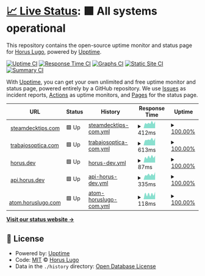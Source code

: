 # [📈 Live Status](https://uptime.horus.dev): <!--live status--> **🟩 All systems operational**

This repository contains the open-source uptime monitor and status page for [Horus Lugo](https://horus.dev), powered by [Upptime](https://github.com/upptime/upptime).

[![Uptime CI](https://github.com/HorusGoul/upptime/workflows/Uptime%20CI/badge.svg)](https://github.com/HorusGoul/upptime/actions?query=workflow%3A%22Uptime+CI%22)
[![Response Time CI](https://github.com/HorusGoul/upptime/workflows/Response%20Time%20CI/badge.svg)](https://github.com/HorusGoul/upptime/actions?query=workflow%3A%22Response+Time+CI%22)
[![Graphs CI](https://github.com/HorusGoul/upptime/workflows/Graphs%20CI/badge.svg)](https://github.com/HorusGoul/upptime/actions?query=workflow%3A%22Graphs+CI%22)
[![Static Site CI](https://github.com/HorusGoul/upptime/workflows/Static%20Site%20CI/badge.svg)](https://github.com/HorusGoul/upptime/actions?query=workflow%3A%22Static+Site+CI%22)
[![Summary CI](https://github.com/HorusGoul/upptime/workflows/Summary%20CI/badge.svg)](https://github.com/HorusGoul/upptime/actions?query=workflow%3A%22Summary+CI%22)

With [Upptime](https://upptime.js.org), you can get your own unlimited and free uptime monitor and status page, powered entirely by a GitHub repository. We use [Issues](https://github.com/HorusGoul/upptime/issues) as incident reports, [Actions](https://github.com/HorusGoul/upptime/actions) as uptime monitors, and [Pages](https://uptime.horus.dev) for the status page.

<!--start: status pages-->
<!-- This summary is generated by Upptime (https://github.com/upptime/upptime) -->
<!-- Do not edit this manually, your changes will be overwritten -->
<!-- prettier-ignore -->
| URL | Status | History | Response Time | Uptime |
| --- | ------ | ------- | ------------- | ------ |
| <img alt="" src="https://icons.duckduckgo.com/ip3/steamdecktips.com.ico" height="13"> [steamdecktips.com](https://steamdecktips.com) | 🟩 Up | [steamdecktips-com.yml](https://github.com/HorusGoul/upptime/commits/HEAD/history/steamdecktips-com.yml) | <details><summary><img alt="Response time graph" src="./graphs/steamdecktips-com/response-time-week.png" height="20"> 412ms</summary><br><a href="https://uptime.horus.dev/history/steamdecktips-com"><img alt="Response time 452" src="https://img.shields.io/endpoint?url=https%3A%2F%2Fraw.githubusercontent.com%2FHorusGoul%2Fupptime%2FHEAD%2Fapi%2Fsteamdecktips-com%2Fresponse-time.json"></a><br><a href="https://uptime.horus.dev/history/steamdecktips-com"><img alt="24-hour response time 531" src="https://img.shields.io/endpoint?url=https%3A%2F%2Fraw.githubusercontent.com%2FHorusGoul%2Fupptime%2FHEAD%2Fapi%2Fsteamdecktips-com%2Fresponse-time-day.json"></a><br><a href="https://uptime.horus.dev/history/steamdecktips-com"><img alt="7-day response time 412" src="https://img.shields.io/endpoint?url=https%3A%2F%2Fraw.githubusercontent.com%2FHorusGoul%2Fupptime%2FHEAD%2Fapi%2Fsteamdecktips-com%2Fresponse-time-week.json"></a><br><a href="https://uptime.horus.dev/history/steamdecktips-com"><img alt="30-day response time 444" src="https://img.shields.io/endpoint?url=https%3A%2F%2Fraw.githubusercontent.com%2FHorusGoul%2Fupptime%2FHEAD%2Fapi%2Fsteamdecktips-com%2Fresponse-time-month.json"></a><br><a href="https://uptime.horus.dev/history/steamdecktips-com"><img alt="1-year response time 452" src="https://img.shields.io/endpoint?url=https%3A%2F%2Fraw.githubusercontent.com%2FHorusGoul%2Fupptime%2FHEAD%2Fapi%2Fsteamdecktips-com%2Fresponse-time-year.json"></a></details> | <details><summary><a href="https://uptime.horus.dev/history/steamdecktips-com">100.00%</a></summary><a href="https://uptime.horus.dev/history/steamdecktips-com"><img alt="All-time uptime 99.97%" src="https://img.shields.io/endpoint?url=https%3A%2F%2Fraw.githubusercontent.com%2FHorusGoul%2Fupptime%2FHEAD%2Fapi%2Fsteamdecktips-com%2Fuptime.json"></a><br><a href="https://uptime.horus.dev/history/steamdecktips-com"><img alt="24-hour uptime 100.00%" src="https://img.shields.io/endpoint?url=https%3A%2F%2Fraw.githubusercontent.com%2FHorusGoul%2Fupptime%2FHEAD%2Fapi%2Fsteamdecktips-com%2Fuptime-day.json"></a><br><a href="https://uptime.horus.dev/history/steamdecktips-com"><img alt="7-day uptime 100.00%" src="https://img.shields.io/endpoint?url=https%3A%2F%2Fraw.githubusercontent.com%2FHorusGoul%2Fupptime%2FHEAD%2Fapi%2Fsteamdecktips-com%2Fuptime-week.json"></a><br><a href="https://uptime.horus.dev/history/steamdecktips-com"><img alt="30-day uptime 99.90%" src="https://img.shields.io/endpoint?url=https%3A%2F%2Fraw.githubusercontent.com%2FHorusGoul%2Fupptime%2FHEAD%2Fapi%2Fsteamdecktips-com%2Fuptime-month.json"></a><br><a href="https://uptime.horus.dev/history/steamdecktips-com"><img alt="1-year uptime 99.97%" src="https://img.shields.io/endpoint?url=https%3A%2F%2Fraw.githubusercontent.com%2FHorusGoul%2Fupptime%2FHEAD%2Fapi%2Fsteamdecktips-com%2Fuptime-year.json"></a></details>
| <img alt="" src="https://icons.duckduckgo.com/ip3/trabajosoptica.com.ico" height="13"> [trabajosoptica.com](https://trabajosoptica.com) | 🟩 Up | [trabajosoptica-com.yml](https://github.com/HorusGoul/upptime/commits/HEAD/history/trabajosoptica-com.yml) | <details><summary><img alt="Response time graph" src="./graphs/trabajosoptica-com/response-time-week.png" height="20"> 613ms</summary><br><a href="https://uptime.horus.dev/history/trabajosoptica-com"><img alt="Response time 649" src="https://img.shields.io/endpoint?url=https%3A%2F%2Fraw.githubusercontent.com%2FHorusGoul%2Fupptime%2FHEAD%2Fapi%2Ftrabajosoptica-com%2Fresponse-time.json"></a><br><a href="https://uptime.horus.dev/history/trabajosoptica-com"><img alt="24-hour response time 770" src="https://img.shields.io/endpoint?url=https%3A%2F%2Fraw.githubusercontent.com%2FHorusGoul%2Fupptime%2FHEAD%2Fapi%2Ftrabajosoptica-com%2Fresponse-time-day.json"></a><br><a href="https://uptime.horus.dev/history/trabajosoptica-com"><img alt="7-day response time 613" src="https://img.shields.io/endpoint?url=https%3A%2F%2Fraw.githubusercontent.com%2FHorusGoul%2Fupptime%2FHEAD%2Fapi%2Ftrabajosoptica-com%2Fresponse-time-week.json"></a><br><a href="https://uptime.horus.dev/history/trabajosoptica-com"><img alt="30-day response time 638" src="https://img.shields.io/endpoint?url=https%3A%2F%2Fraw.githubusercontent.com%2FHorusGoul%2Fupptime%2FHEAD%2Fapi%2Ftrabajosoptica-com%2Fresponse-time-month.json"></a><br><a href="https://uptime.horus.dev/history/trabajosoptica-com"><img alt="1-year response time 649" src="https://img.shields.io/endpoint?url=https%3A%2F%2Fraw.githubusercontent.com%2FHorusGoul%2Fupptime%2FHEAD%2Fapi%2Ftrabajosoptica-com%2Fresponse-time-year.json"></a></details> | <details><summary><a href="https://uptime.horus.dev/history/trabajosoptica-com">100.00%</a></summary><a href="https://uptime.horus.dev/history/trabajosoptica-com"><img alt="All-time uptime 99.97%" src="https://img.shields.io/endpoint?url=https%3A%2F%2Fraw.githubusercontent.com%2FHorusGoul%2Fupptime%2FHEAD%2Fapi%2Ftrabajosoptica-com%2Fuptime.json"></a><br><a href="https://uptime.horus.dev/history/trabajosoptica-com"><img alt="24-hour uptime 100.00%" src="https://img.shields.io/endpoint?url=https%3A%2F%2Fraw.githubusercontent.com%2FHorusGoul%2Fupptime%2FHEAD%2Fapi%2Ftrabajosoptica-com%2Fuptime-day.json"></a><br><a href="https://uptime.horus.dev/history/trabajosoptica-com"><img alt="7-day uptime 100.00%" src="https://img.shields.io/endpoint?url=https%3A%2F%2Fraw.githubusercontent.com%2FHorusGoul%2Fupptime%2FHEAD%2Fapi%2Ftrabajosoptica-com%2Fuptime-week.json"></a><br><a href="https://uptime.horus.dev/history/trabajosoptica-com"><img alt="30-day uptime 99.90%" src="https://img.shields.io/endpoint?url=https%3A%2F%2Fraw.githubusercontent.com%2FHorusGoul%2Fupptime%2FHEAD%2Fapi%2Ftrabajosoptica-com%2Fuptime-month.json"></a><br><a href="https://uptime.horus.dev/history/trabajosoptica-com"><img alt="1-year uptime 99.97%" src="https://img.shields.io/endpoint?url=https%3A%2F%2Fraw.githubusercontent.com%2FHorusGoul%2Fupptime%2FHEAD%2Fapi%2Ftrabajosoptica-com%2Fuptime-year.json"></a></details>
| <img alt="" src="https://icons.duckduckgo.com/ip3/horus.dev.ico" height="13"> [horus.dev](https://horus.dev) | 🟩 Up | [horus-dev.yml](https://github.com/HorusGoul/upptime/commits/HEAD/history/horus-dev.yml) | <details><summary><img alt="Response time graph" src="./graphs/horus-dev/response-time-week.png" height="20"> 87ms</summary><br><a href="https://uptime.horus.dev/history/horus-dev"><img alt="Response time 202" src="https://img.shields.io/endpoint?url=https%3A%2F%2Fraw.githubusercontent.com%2FHorusGoul%2Fupptime%2FHEAD%2Fapi%2Fhorus-dev%2Fresponse-time.json"></a><br><a href="https://uptime.horus.dev/history/horus-dev"><img alt="24-hour response time 105" src="https://img.shields.io/endpoint?url=https%3A%2F%2Fraw.githubusercontent.com%2FHorusGoul%2Fupptime%2FHEAD%2Fapi%2Fhorus-dev%2Fresponse-time-day.json"></a><br><a href="https://uptime.horus.dev/history/horus-dev"><img alt="7-day response time 87" src="https://img.shields.io/endpoint?url=https%3A%2F%2Fraw.githubusercontent.com%2FHorusGoul%2Fupptime%2FHEAD%2Fapi%2Fhorus-dev%2Fresponse-time-week.json"></a><br><a href="https://uptime.horus.dev/history/horus-dev"><img alt="30-day response time 148" src="https://img.shields.io/endpoint?url=https%3A%2F%2Fraw.githubusercontent.com%2FHorusGoul%2Fupptime%2FHEAD%2Fapi%2Fhorus-dev%2Fresponse-time-month.json"></a><br><a href="https://uptime.horus.dev/history/horus-dev"><img alt="1-year response time 202" src="https://img.shields.io/endpoint?url=https%3A%2F%2Fraw.githubusercontent.com%2FHorusGoul%2Fupptime%2FHEAD%2Fapi%2Fhorus-dev%2Fresponse-time-year.json"></a></details> | <details><summary><a href="https://uptime.horus.dev/history/horus-dev">100.00%</a></summary><a href="https://uptime.horus.dev/history/horus-dev"><img alt="All-time uptime 100.00%" src="https://img.shields.io/endpoint?url=https%3A%2F%2Fraw.githubusercontent.com%2FHorusGoul%2Fupptime%2FHEAD%2Fapi%2Fhorus-dev%2Fuptime.json"></a><br><a href="https://uptime.horus.dev/history/horus-dev"><img alt="24-hour uptime 100.00%" src="https://img.shields.io/endpoint?url=https%3A%2F%2Fraw.githubusercontent.com%2FHorusGoul%2Fupptime%2FHEAD%2Fapi%2Fhorus-dev%2Fuptime-day.json"></a><br><a href="https://uptime.horus.dev/history/horus-dev"><img alt="7-day uptime 100.00%" src="https://img.shields.io/endpoint?url=https%3A%2F%2Fraw.githubusercontent.com%2FHorusGoul%2Fupptime%2FHEAD%2Fapi%2Fhorus-dev%2Fuptime-week.json"></a><br><a href="https://uptime.horus.dev/history/horus-dev"><img alt="30-day uptime 100.00%" src="https://img.shields.io/endpoint?url=https%3A%2F%2Fraw.githubusercontent.com%2FHorusGoul%2Fupptime%2FHEAD%2Fapi%2Fhorus-dev%2Fuptime-month.json"></a><br><a href="https://uptime.horus.dev/history/horus-dev"><img alt="1-year uptime 100.00%" src="https://img.shields.io/endpoint?url=https%3A%2F%2Fraw.githubusercontent.com%2FHorusGoul%2Fupptime%2FHEAD%2Fapi%2Fhorus-dev%2Fuptime-year.json"></a></details>
| <img alt="" src="https://icons.duckduckgo.com/ip3/api.horus.dev.ico" height="13"> [api.horus.dev](https://api.horus.dev) | 🟩 Up | [api-horus-dev.yml](https://github.com/HorusGoul/upptime/commits/HEAD/history/api-horus-dev.yml) | <details><summary><img alt="Response time graph" src="./graphs/api-horus-dev/response-time-week.png" height="20"> 335ms</summary><br><a href="https://uptime.horus.dev/history/api-horus-dev"><img alt="Response time 351" src="https://img.shields.io/endpoint?url=https%3A%2F%2Fraw.githubusercontent.com%2FHorusGoul%2Fupptime%2FHEAD%2Fapi%2Fapi-horus-dev%2Fresponse-time.json"></a><br><a href="https://uptime.horus.dev/history/api-horus-dev"><img alt="24-hour response time 491" src="https://img.shields.io/endpoint?url=https%3A%2F%2Fraw.githubusercontent.com%2FHorusGoul%2Fupptime%2FHEAD%2Fapi%2Fapi-horus-dev%2Fresponse-time-day.json"></a><br><a href="https://uptime.horus.dev/history/api-horus-dev"><img alt="7-day response time 335" src="https://img.shields.io/endpoint?url=https%3A%2F%2Fraw.githubusercontent.com%2FHorusGoul%2Fupptime%2FHEAD%2Fapi%2Fapi-horus-dev%2Fresponse-time-week.json"></a><br><a href="https://uptime.horus.dev/history/api-horus-dev"><img alt="30-day response time 345" src="https://img.shields.io/endpoint?url=https%3A%2F%2Fraw.githubusercontent.com%2FHorusGoul%2Fupptime%2FHEAD%2Fapi%2Fapi-horus-dev%2Fresponse-time-month.json"></a><br><a href="https://uptime.horus.dev/history/api-horus-dev"><img alt="1-year response time 351" src="https://img.shields.io/endpoint?url=https%3A%2F%2Fraw.githubusercontent.com%2FHorusGoul%2Fupptime%2FHEAD%2Fapi%2Fapi-horus-dev%2Fresponse-time-year.json"></a></details> | <details><summary><a href="https://uptime.horus.dev/history/api-horus-dev">100.00%</a></summary><a href="https://uptime.horus.dev/history/api-horus-dev"><img alt="All-time uptime 99.98%" src="https://img.shields.io/endpoint?url=https%3A%2F%2Fraw.githubusercontent.com%2FHorusGoul%2Fupptime%2FHEAD%2Fapi%2Fapi-horus-dev%2Fuptime.json"></a><br><a href="https://uptime.horus.dev/history/api-horus-dev"><img alt="24-hour uptime 100.00%" src="https://img.shields.io/endpoint?url=https%3A%2F%2Fraw.githubusercontent.com%2FHorusGoul%2Fupptime%2FHEAD%2Fapi%2Fapi-horus-dev%2Fuptime-day.json"></a><br><a href="https://uptime.horus.dev/history/api-horus-dev"><img alt="7-day uptime 100.00%" src="https://img.shields.io/endpoint?url=https%3A%2F%2Fraw.githubusercontent.com%2FHorusGoul%2Fupptime%2FHEAD%2Fapi%2Fapi-horus-dev%2Fuptime-week.json"></a><br><a href="https://uptime.horus.dev/history/api-horus-dev"><img alt="30-day uptime 100.00%" src="https://img.shields.io/endpoint?url=https%3A%2F%2Fraw.githubusercontent.com%2FHorusGoul%2Fupptime%2FHEAD%2Fapi%2Fapi-horus-dev%2Fuptime-month.json"></a><br><a href="https://uptime.horus.dev/history/api-horus-dev"><img alt="1-year uptime 99.98%" src="https://img.shields.io/endpoint?url=https%3A%2F%2Fraw.githubusercontent.com%2FHorusGoul%2Fupptime%2FHEAD%2Fapi%2Fapi-horus-dev%2Fuptime-year.json"></a></details>
| <img alt="" src="https://icons.duckduckgo.com/ip3/atom.horuslugo.com.ico" height="13"> [atom.horuslugo.com](https://atom.horuslugo.com) | 🟩 Up | [atom-horuslugo-com.yml](https://github.com/HorusGoul/upptime/commits/HEAD/history/atom-horuslugo-com.yml) | <details><summary><img alt="Response time graph" src="./graphs/atom-horuslugo-com/response-time-week.png" height="20"> 118ms</summary><br><a href="https://uptime.horus.dev/history/atom-horuslugo-com"><img alt="Response time 166" src="https://img.shields.io/endpoint?url=https%3A%2F%2Fraw.githubusercontent.com%2FHorusGoul%2Fupptime%2FHEAD%2Fapi%2Fatom-horuslugo-com%2Fresponse-time.json"></a><br><a href="https://uptime.horus.dev/history/atom-horuslugo-com"><img alt="24-hour response time 170" src="https://img.shields.io/endpoint?url=https%3A%2F%2Fraw.githubusercontent.com%2FHorusGoul%2Fupptime%2FHEAD%2Fapi%2Fatom-horuslugo-com%2Fresponse-time-day.json"></a><br><a href="https://uptime.horus.dev/history/atom-horuslugo-com"><img alt="7-day response time 118" src="https://img.shields.io/endpoint?url=https%3A%2F%2Fraw.githubusercontent.com%2FHorusGoul%2Fupptime%2FHEAD%2Fapi%2Fatom-horuslugo-com%2Fresponse-time-week.json"></a><br><a href="https://uptime.horus.dev/history/atom-horuslugo-com"><img alt="30-day response time 158" src="https://img.shields.io/endpoint?url=https%3A%2F%2Fraw.githubusercontent.com%2FHorusGoul%2Fupptime%2FHEAD%2Fapi%2Fatom-horuslugo-com%2Fresponse-time-month.json"></a><br><a href="https://uptime.horus.dev/history/atom-horuslugo-com"><img alt="1-year response time 166" src="https://img.shields.io/endpoint?url=https%3A%2F%2Fraw.githubusercontent.com%2FHorusGoul%2Fupptime%2FHEAD%2Fapi%2Fatom-horuslugo-com%2Fresponse-time-year.json"></a></details> | <details><summary><a href="https://uptime.horus.dev/history/atom-horuslugo-com">100.00%</a></summary><a href="https://uptime.horus.dev/history/atom-horuslugo-com"><img alt="All-time uptime 100.00%" src="https://img.shields.io/endpoint?url=https%3A%2F%2Fraw.githubusercontent.com%2FHorusGoul%2Fupptime%2FHEAD%2Fapi%2Fatom-horuslugo-com%2Fuptime.json"></a><br><a href="https://uptime.horus.dev/history/atom-horuslugo-com"><img alt="24-hour uptime 100.00%" src="https://img.shields.io/endpoint?url=https%3A%2F%2Fraw.githubusercontent.com%2FHorusGoul%2Fupptime%2FHEAD%2Fapi%2Fatom-horuslugo-com%2Fuptime-day.json"></a><br><a href="https://uptime.horus.dev/history/atom-horuslugo-com"><img alt="7-day uptime 100.00%" src="https://img.shields.io/endpoint?url=https%3A%2F%2Fraw.githubusercontent.com%2FHorusGoul%2Fupptime%2FHEAD%2Fapi%2Fatom-horuslugo-com%2Fuptime-week.json"></a><br><a href="https://uptime.horus.dev/history/atom-horuslugo-com"><img alt="30-day uptime 100.00%" src="https://img.shields.io/endpoint?url=https%3A%2F%2Fraw.githubusercontent.com%2FHorusGoul%2Fupptime%2FHEAD%2Fapi%2Fatom-horuslugo-com%2Fuptime-month.json"></a><br><a href="https://uptime.horus.dev/history/atom-horuslugo-com"><img alt="1-year uptime 100.00%" src="https://img.shields.io/endpoint?url=https%3A%2F%2Fraw.githubusercontent.com%2FHorusGoul%2Fupptime%2FHEAD%2Fapi%2Fatom-horuslugo-com%2Fuptime-year.json"></a></details>

<!--end: status pages-->

[**Visit our status website →**](https://uptime.horus.dev)

## 📄 License

- Powered by: [Upptime](https://github.com/upptime/upptime)
- Code: [MIT](./LICENSE) © [Horus Lugo](https://horus.dev)
- Data in the `./history` directory: [Open Database License](https://opendatacommons.org/licenses/odbl/1-0/)
